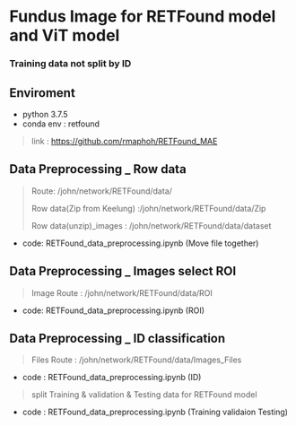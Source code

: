 # Fundus Image for RETFound model and ViT model
### Training data not split by ID
## Enviroment
* python 3.7.5 
* conda env : retfound
> link : https://github.com/rmaphoh/RETFound_MAE

## Data Preprocessing _ Row data
> Route: /john/network/RETFound/data/
> 
> Row data(Zip from Keelung) :/john/network/RETFound/data/Zip
> 
> Row data(unzip)_images : /john/network/RETFound/data/dataset
> 
* code: RETFound_data_preprocessing.ipynb (Move file together)

## Data Preprocessing _ Images select ROI
> Image Route : /john/network/RETFound/data/ROI
>
* code: RETFound_data_preprocessing.ipynb (ROI)

## Data Preprocessing _ ID classification
> Files Route : /john/network/RETFound/data/Images_Files
>
* code : RETFound_data_preprocessing.ipynb (ID)
> split Training & validation & Testing data for RETFound model
> 
* code : RETFound_data_preprocessing.ipynb (Training validaion Testing)
